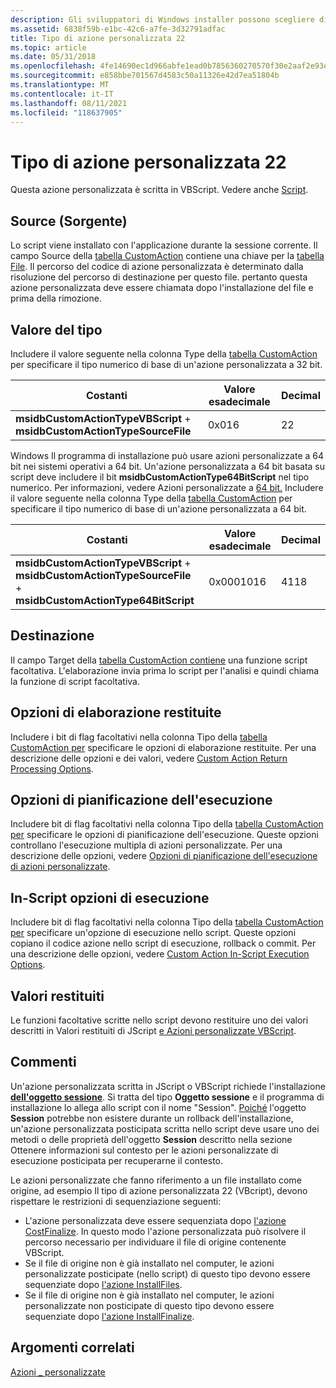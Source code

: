 ```yaml
---
description: Gli sviluppatori di Windows installer possono scegliere di usare un tipo di azione personalizzata 22 quando le azioni standard non sono sufficienti per eseguire l'installazione.
ms.assetid: 6838f59b-e1bc-42c6-a7fe-3d32791adfac
title: Tipo di azione personalizzata 22
ms.topic: article
ms.date: 05/31/2018
ms.openlocfilehash: 4fe14690ec1d966abfe1ead0b7856360270570f30e2aaf2e93ea81181962ec8c
ms.sourcegitcommit: e858bbe701567d4583c50a11326e42d7ea51804b
ms.translationtype: MT
ms.contentlocale: it-IT
ms.lasthandoff: 08/11/2021
ms.locfileid: "118637905"
---
```

# <a name="custom-action-type-22"></a>Tipo di azione personalizzata 22

Questa azione personalizzata è scritta in VBScript. Vedere anche [Script](scripts.md).

## <a name="source"></a>Source (Sorgente)

Lo script viene installato con l'applicazione durante la sessione corrente. Il campo Source della [tabella CustomAction](customaction-table.md) contiene una chiave per la [tabella File](file-table.md). Il percorso del codice di azione personalizzata è determinato dalla risoluzione del percorso di destinazione per questo file. pertanto questa azione personalizzata deve essere chiamata dopo l'installazione del file e prima della rimozione.

## <a name="type-value"></a>Valore del tipo

Includere il valore seguente nella colonna Type della [tabella CustomAction](customaction-table.md) per specificare il tipo numerico di base di un'azione personalizzata a 32 bit.



| Costanti                                                               | Valore esadecimale | Decimal |
|-------------------------------------------------------------------------|-------------|---------|
| **msidbCustomActionTypeVBScript**  +  **msidbCustomActionTypeSourceFile** | 0x016       | 22      |



 

Windows Il programma di installazione può usare azioni personalizzate a 64 bit nei sistemi operativi a 64 bit. Un'azione personalizzata a 64 bit basata su script deve includere il bit **msidbCustomActionType64BitScript** nel tipo numerico. Per informazioni, vedere Azioni personalizzate a [64 bit.](64-bit-custom-actions.md) Includere il valore seguente nella colonna Type della [tabella CustomAction](customaction-table.md) per specificare il tipo numerico di base di un'azione personalizzata a 64 bit.



| Costanti                                                                                                      | Valore esadecimale | Decimal |
|----------------------------------------------------------------------------------------------------------------|-------------|---------|
| **msidbCustomActionTypeVBScript**  +  **msidbCustomActionTypeSourceFile**  +  **msidbCustomActionType64BitScript** | 0x0001016   | 4118    |



 

## <a name="target"></a>Destinazione

Il campo Target della [tabella CustomAction contiene](customaction-table.md) una funzione script facoltativa. L'elaborazione invia prima lo script per l'analisi e quindi chiama la funzione di script facoltativa.

## <a name="return-processing-options"></a>Opzioni di elaborazione restituite

Includere i bit di flag facoltativi nella colonna Tipo della [tabella CustomAction per](customaction-table.md) specificare le opzioni di elaborazione restituite. Per una descrizione delle opzioni e dei valori, vedere [Custom Action Return Processing Options](custom-action-return-processing-options.md).

## <a name="execution-scheduling-options"></a>Opzioni di pianificazione dell'esecuzione

Includere bit di flag facoltativi nella colonna Tipo della [tabella CustomAction per](customaction-table.md) specificare le opzioni di pianificazione dell'esecuzione. Queste opzioni controllano l'esecuzione multipla di azioni personalizzate. Per una descrizione delle opzioni, vedere [Opzioni di pianificazione dell'esecuzione di azioni personalizzate](custom-action-execution-scheduling-options.md).

## <a name="in-script-execution-options"></a>In-Script opzioni di esecuzione

Includere bit di flag facoltativi nella colonna Tipo della [tabella CustomAction per](customaction-table.md) specificare un'opzione di esecuzione nello script. Queste opzioni copiano il codice azione nello script di esecuzione, rollback o commit. Per una descrizione delle opzioni, vedere [Custom Action In-Script Execution Options](custom-action-in-script-execution-options.md).

## <a name="return-values"></a>Valori restituiti

Le funzioni facoltative scritte nello script devono restituire uno dei valori descritti in Valori restituiti di JScript [e Azioni personalizzate VBScript](return-values-of-jscript-and-vbscript-custom-actions.md).

## <a name="remarks"></a>Commenti

Un'azione personalizzata scritta in JScript o VBScript richiede l'installazione [**dell'oggetto sessione**](session-object.md). Si tratta del tipo **Oggetto sessione** e il programma di installazione lo allega allo script con il nome "Session". [Poiché](obtaining-context-information-for-deferred-execution-custom-actions.md) l'oggetto **Session** potrebbe non esistere durante un rollback dell'installazione, un'azione personalizzata posticipata scritta nello script deve usare uno dei metodi o delle proprietà dell'oggetto **Session** descritto nella sezione Ottenere informazioni sul contesto per le azioni personalizzate di esecuzione posticipata per recuperarne il contesto.

Le azioni personalizzate che fanno riferimento a un file installato come origine, ad esempio Il tipo di azione personalizzata 22 (VBcript), devono rispettare le restrizioni di sequenziazione seguenti:

-   L'azione personalizzata deve essere sequenziata dopo [l'azione CostFinalize](costfinalize-action.md). In questo modo l'azione personalizzata può risolvere il percorso necessario per individuare il file di origine contenente VBScript.
-   Se il file di origine non è già installato nel computer, le azioni personalizzate posticipate (nello script) di questo tipo devono essere sequenziate dopo [l'azione InstallFiles](installfiles-action.md).
-   Se il file di origine non è già installato nel computer, le azioni personalizzate non posticipate di questo tipo devono essere sequenziate dopo [l'azione InstallFinalize](installfinalize-action.md).

## <a name="related-topics"></a>Argomenti correlati

<dl> <dt>

[Azioni \_ personalizzate](custom-actions.md)
</dt> </dl>

 

 



